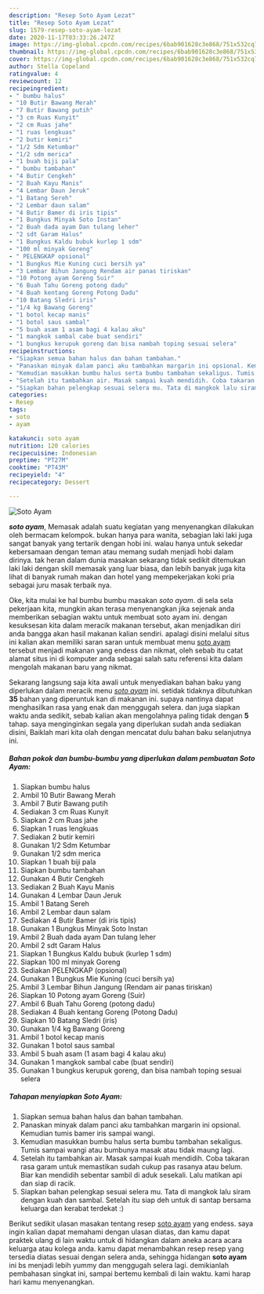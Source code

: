 ```yaml
---
description: "Resep Soto Ayam Lezat"
title: "Resep Soto Ayam Lezat"
slug: 1579-resep-soto-ayam-lezat
date: 2020-11-17T03:33:26.247Z
image: https://img-global.cpcdn.com/recipes/6bab901628c3e868/751x532cq70/soto-ayam-foto-resep-utama.jpg
thumbnail: https://img-global.cpcdn.com/recipes/6bab901628c3e868/751x532cq70/soto-ayam-foto-resep-utama.jpg
cover: https://img-global.cpcdn.com/recipes/6bab901628c3e868/751x532cq70/soto-ayam-foto-resep-utama.jpg
author: Stella Copeland
ratingvalue: 4
reviewcount: 12
recipeingredient:
- " bumbu halus"
- "10 Butir Bawang Merah"
- "7 Butir Bawang putih"
- "3 cm Ruas Kunyit"
- "2 cm Ruas jahe"
- "1 ruas lengkuas"
- "2 butir kemiri"
- "1/2 Sdm Ketumbar"
- "1/2 sdm merica"
- "1 buah biji pala"
- " bumbu tambahan"
- "4 Butir Cengkeh"
- "2 Buah Kayu Manis"
- "4 Lembar Daun Jeruk"
- "1 Batang Sereh"
- "2 Lembar daun salam"
- "4 Butir Bamer di iris tipis"
- "1 Bungkus Minyak Soto Instan"
- "2 Buah dada ayam Dan tulang leher"
- "2 sdt Garam Halus"
- "1 Bungkus Kaldu bubuk kurlep 1 sdm"
- "100 ml minyak Goreng"
- " PELENGKAP opsional"
- "1 Bungkus Mie Kuning cuci bersih ya"
- "3 Lembar Bihun Jangung Rendam air panas tiriskan"
- "10 Potong ayam Goreng Suir"
- "6 Buah Tahu Goreng potong dadu"
- "4 Buah kentang Goreng Potong Dadu"
- "10 Batang Sledri iris"
- "1/4 kg Bawang Goreng"
- "1 botol kecap manis"
- "1 botol saus sambal"
- "5 buah asam 1 asam bagi 4 kalau aku"
- "1 mangkok sambal cabe buat sendiri"
- "1 bungkus kerupuk goreng dan bisa nambah toping sesuai selera"
recipeinstructions:
- "Siapkan semua bahan halus dan bahan tambahan."
- "Panaskan minyak dalam panci aku tambahkan margarin ini opsional. Kemudian tumis bamer iris sampai wangi."
- "Kemudian masukkan bumbu halus serta bumbu tambahan sekaligus. Tumis sampai wangi atau bumbunya masak atau tidak maung lagi."
- "Setelah itu tambahkan air. Masak sampai kuah mendidih. Coba takaran rasa garam untuk memastikan sudah cukup pas rasanya atau belum. Biar kan mendidih sebentar sambil di aduk sesekali. Lalu matikan api dan siap di racik."
- "Siapkan bahan pelengkap sesuai selera mu. Tata di mangkok lalu siram dengan kuah dan sambal. Setelah itu siap deh untuk di santap bersama keluarga dan kerabat terdekat :)"
categories:
- Resep
tags:
- soto
- ayam

katakunci: soto ayam 
nutrition: 120 calories
recipecuisine: Indonesian
preptime: "PT27M"
cooktime: "PT43M"
recipeyield: "4"
recipecategory: Dessert

---
```



![Soto Ayam](https://img-global.cpcdn.com/recipes/6bab901628c3e868/751x532cq70/soto-ayam-foto-resep-utama.jpg)

<b><i>soto ayam</i></b>, Memasak adalah suatu kegiatan yang menyenangkan dilakukan oleh bermacam kelompok. bukan hanya para wanita, sebagian laki laki juga sangat banyak yang tertarik dengan hobi ini. walau hanya untuk sekedar kebersamaan dengan teman atau memang sudah menjadi hobi dalam dirinya. tak heran dalam dunia masakan sekarang tidak sedikit ditemukan laki laki dengan skill memasak yang luar biasa, dan lebih banyak juga kita lihat di banyak rumah makan dan hotel yang mempekerjakan koki pria sebagai juru masak terbaik nya.

Oke, kita mulai ke hal bumbu bumbu masakan <i>soto ayam</i>. di sela sela pekerjaan kita, mungkin akan terasa menyenangkan jika sejenak anda memberikan sebagian waktu untuk membuat soto ayam ini. dengan kesuksesan kita dalam meracik makanan tersebut, akan menjadikan diri anda bangga akan hasil makanan kalian sendiri. apalagi disini melalui situs ini kalian akan memiliki saran saran untuk membuat menu <u>soto ayam</u> tersebut menjadi makanan yang endess dan nikmat, oleh sebab itu catat alamat situs ini di komputer anda sebagai salah satu referensi kita dalam mengolah makanan baru yang nikmat.




Sekarang langsung saja kita awali untuk menyediakan bahan baku yang diperlukan dalam meracik menu <u><i>soto ayam</i></u> ini. setidak tidaknya dibutuhkan <b>35</b> bahan yang diperuntuk kan di makanan ini. supaya nantinya dapat menghasilkan rasa yang enak dan menggugah selera. dan juga siapkan waktu anda sedikit, sebab kalian akan mengolahnya paling tidak dengan <b>5</b> tahap. saya menginginkan segala yang diperlukan sudah anda sediakan disini, Baiklah mari kita olah dengan mencatat dulu bahan baku selanjutnya ini.

<!--inarticleads1-->

##### Bahan pokok dan bumbu-bumbu yang diperlukan dalam pembuatan Soto Ayam:

1. Siapkan  bumbu halus
1. Ambil 10 Butir Bawang Merah
1. Ambil 7 Butir Bawang putih
1. Sediakan 3 cm Ruas Kunyit
1. Siapkan 2 cm Ruas jahe
1. Siapkan 1 ruas lengkuas
1. Sediakan 2 butir kemiri
1. Gunakan 1/2 Sdm Ketumbar
1. Gunakan 1/2 sdm merica
1. Siapkan 1 buah biji pala
1. Siapkan  bumbu tambahan
1. Gunakan 4 Butir Cengkeh
1. Sediakan 2 Buah Kayu Manis
1. Gunakan 4 Lembar Daun Jeruk
1. Ambil 1 Batang Sereh
1. Ambil 2 Lembar daun salam
1. Sediakan 4 Butir Bamer (di iris tipis)
1. Gunakan 1 Bungkus Minyak Soto Instan
1. Ambil 2 Buah dada ayam Dan tulang leher
1. Ambil 2 sdt Garam Halus
1. Siapkan 1 Bungkus Kaldu bubuk (kurlep 1 sdm)
1. Siapkan 100 ml minyak Goreng
1. Sediakan  PELENGKAP (opsional)
1. Gunakan 1 Bungkus Mie Kuning (cuci bersih ya)
1. Ambil 3 Lembar Bihun Jangung (Rendam air panas tiriskan)
1. Siapkan 10 Potong ayam Goreng (Suir)
1. Ambil 6 Buah Tahu Goreng (potong dadu)
1. Sediakan 4 Buah kentang Goreng (Potong Dadu)
1. Siapkan 10 Batang Sledri (iris)
1. Gunakan 1/4 kg Bawang Goreng
1. Ambil 1 botol kecap manis
1. Gunakan 1 botol saus sambal
1. Ambil 5 buah asam (1 asam bagi 4 kalau aku)
1. Gunakan 1 mangkok sambal cabe (buat sendiri)
1. Gunakan 1 bungkus kerupuk goreng, dan bisa nambah toping sesuai selera




<!--inarticleads2-->

##### Tahapan menyiapkan Soto Ayam:

1. Siapkan semua bahan halus dan bahan tambahan.
1. Panaskan minyak dalam panci aku tambahkan margarin ini opsional. Kemudian tumis bamer iris sampai wangi.
1. Kemudian masukkan bumbu halus serta bumbu tambahan sekaligus. Tumis sampai wangi atau bumbunya masak atau tidak maung lagi.
1. Setelah itu tambahkan air. Masak sampai kuah mendidih. Coba takaran rasa garam untuk memastikan sudah cukup pas rasanya atau belum. Biar kan mendidih sebentar sambil di aduk sesekali. Lalu matikan api dan siap di racik.
1. Siapkan bahan pelengkap sesuai selera mu. Tata di mangkok lalu siram dengan kuah dan sambal. Setelah itu siap deh untuk di santap bersama keluarga dan kerabat terdekat :)




Berikut sedikit ulasan masakan tentang resep <u>soto ayam</u> yang endess. saya ingin kalian dapat memahami dengan ulasan diatas, dan kamu dapat praktek ulang di lain waktu untuk di hidangkan dalam aneka acara acara keluarga atau kolega anda. kamu dapat menambahkan resep resep yang tersedia diatas sesuai dengan selera anda, sehingga hidangan <b>soto ayam</b> ini bs menjadi lebih yummy dan menggugah selera lagi. demikianlah pembahasan singkat ini, sampai bertemu kembali di lain waktu. kami harap hari kamu menyenangkan.
